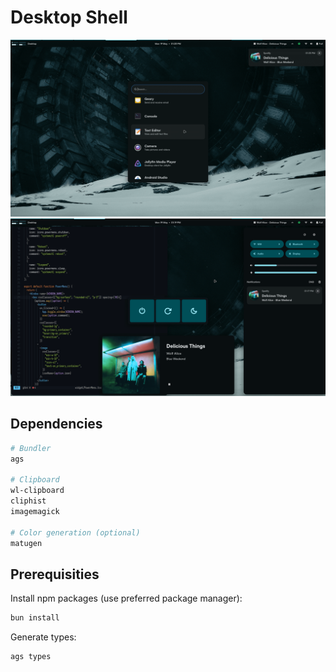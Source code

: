 # Desktop Shell

![screenshot](./assets/screen_1.png)
![screenshot](./assets/screen_2.png)

## Dependencies

```sh
# Bundler
ags

# Clipboard
wl-clipboard
cliphist
imagemagick

# Color generation (optional)
matugen
```

## Prerequisities

Install npm packages (use preferred package manager):

```sh
bun install
```

Generate types:

```sh
ags types
```
